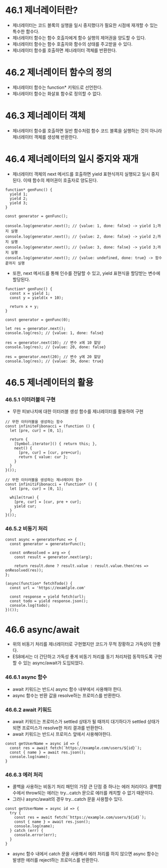 # 46.1 제너레이터란?

- 제너레이터는 코드 블록의 실행을 일시 중지했다가 필요한 시점에 재개할 수 있는 특수한 함수다.
- 제너레이터 함수는 함수 호출자에게 함수 실행의 제어권을 양도할 수 있다.
- 제너레이터 함수는 함수 호출자와 함수의 상태를 주고받을 수 있다.
- 제너레이터 함수를 호출하면 제너레이터 객체를 반환한다.

# 46.2 제너레이터 함수의 정의

- 제너레이터 함수는 function* 키워드로 선언한다.
- 제너레이터 함수는 화살표 함수로 정의할 수 없다.

# 46.3 제너레이터 객체

- 제너레이터 함수를 호출하면 일반 함수처럼 함수 코드 블록을 실행하는 것이 아니라 제너레이터 객체를 생성해 반환한다.

# 46.4 제너레이터의 일시 중지와 재개

- 제너레이터 객체의 next 메서드를 호출하면 yield 표현식까지 실행되고 일시 중지된다. 이때 함수의 제어권이 호출자로 양도된다.

```tsx
function* genFunc() {
  yield 1;
  yield 2;
  yield 3;
}

const generator = genFunc();

console.log(generator.next(); // {value: 1, done: false} -> yield 1;까지 실행
console.log(generator.next(); // {value: 2, done: false} -> yield 2;까지 실행
console.log(generator.next(); // {value: 3, done: false} -> yield 3;까지 실행
console.log(generator.next(); // {value: undefined, done: true} -> 함수 끝까지 실행
```

- 또한, next 메서드를 통해 인수를 전달할 수 있고, yield 표현식을 할당받는 변수에 할당된다.

```tsx
function* genFunc() {
  const x = yield 1;
  const y = yield(x + 10);
  
  return x + y;
}

const generator = genFunc(0);

let res = generator.next();
console.log(res); // {value: 1, done: false}

res = generator.next(10); // 변수 x에 10 할당
console.log(res); // {value: 20, done: false}

res = generator.next(20); // 변수 y에 20 할당
console.log(res); // {value: 30, done: true}
```

# 46.5 제너레이터의 활용

### 46.5.1 이터러블의 구현

- 무한 피보나치에 대한 이터러블 생성 함수를 제너레이터를 활용하여 구현

```tsx
// 무한 이터러블을 생성하는 함수
const infiniteFibonacci = (function () {
  let [pre, cur] = [0, 1];

  return {
    [Symbol.iterator]() { return this; },
    next() {
      [pre, cur] = [cur, pre+cur];
      return { value: cur };
    }
  }
}());

// 무한 이터러블을 생성하는 제너레이터 함수
const infinitiFibonacci = (function* () {
  let [pre, cur] = [0, 1];

  while(true) {
    [pre, cur] = [cur, pre + cur];
    yield cur;
  }
}());
```

### 46.5.2 비동기 처리

```tsx
const async = generatorFunc => {
  const generator = generatorFunc();

  const onResolved = arg => {
    const result = generator.next(arg);

    return result.done ? result.value : result.value.then(res => onResolved(res));
};

(async(function* fetchTodo() {
  const url = 'https://examlple.com'
  
  const response = yield fetch(url);
  const todo = yield response.json();
  console.log(todo);
})());
```

# 46.6 async/await

- 위의 비동기 처리를 제너레이터로 구현했지만 코드가 무척 장황하고 가독성이 안좋다.
- ES8에서는 더 간단하고 가독성 좋게 비동기 처리를 동기 처리처럼 동작하도록 구현할 수 있는 async/await가 도입되었다.

### 46.6.1 async 함수

- await 키워드는 반드시 async 함수 내부에서 사용해야 한다.
- async 함수는 반환 값을 resolve하는 프로미스를 반환한다.

### 46.6.2 await 키워드

- await 키워드는 프로미스가 settled 상태가 될 때까지 대기하다가 settled 상태가 되면 프로미스가 resolve한 처리 결과를 반환한다.
- await 키워드는 반드시 프로미스 앞에서 사용해야한다.

```tsx
const getUserName = async id => {
  const res = await fetch(`https://example.com/users/${id}`);
  const { name } = await res.json();
  console.log(name);
}
```

### 46.6.3 에러 처리

- 콜백을 사용하는 비동기 처리 패턴의 가장 큰 단점 중 하나는 에러 처리이다. 콜백함수에서 throw되는 에러는 try…catch 문으로 에러를 캐치할 수 없기 때문이다.
- 그러나 async/await의 경우 try…catch 문을 사용할수 있다.

```tsx
const getUserName = async id => {
  try {
    const res = await fetch(`https://example.com/users/${id}`);
    const { name } = await res.json();
    console.log(name);
  } catch (err) {
    console.error(err);
  }
}
```

- async 함수 내에서 catch 문을 사용해서 에러 처리를 하지 않으면 async 함수는 발생한 에러를 reject하는 프로미스를 반환한다.
